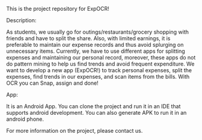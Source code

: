 This is the project repository for ExpOCR!

Description:

As students, we usually go for outings/restaurants/grocery shopping with friends and have to split the share. Also, with limited earnings, it is preferable to maintain our expense records and thus avoid splurging on unnecessary items. Currently, we have to use different apps for splitting expenses and maintaining our personal record, moreover, these apps do not do pattern mining to help us find trends and avoid frequent expenditure. We want to develop a new app (ExpOCR!) to track personal expenses, split the expenses, find trends in our expenses, and scan items from the bills. With OCR you can Snap, assign and done!

App:

It is an Android App. You can clone the project and run it in an IDE that supports android development. You can also generate APK to run it in an android phone.

For more information on the project, please contact us.
